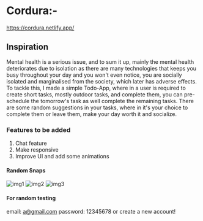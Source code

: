 # Cordura:- 
https://cordura.netlify.app/

## Inspiration
Mental health is a serious issue, and to sum it up, mainly the mental health deteriorates due to isolation as there are many technologies that keeps you busy throughout your day and you won't even notice, you are socially isolated and marginalised from the society, which later has adverse effects.
To tackle this, I made a simple Todo-App, where in a user is required to create short tasks, mostly outdoor tasks, and complete them, you can pre-schedule the tomorrow's task as well complete the remaining tasks. 
There are some random suggestions in your tasks, where in it's your choice to complete them or leave them, make your day worth it and socialize.

### Features to be added
1) Chat feature
2) Make responsive
3)  Improve UI and add some animations

#### Random Snaps
![img1](https://user-images.githubusercontent.com/56184501/136687543-5a0824bf-04b9-46a2-89e8-8641e9ea9f3f.png)
![img2](https://user-images.githubusercontent.com/56184501/136687547-30e8579e-9553-41d1-bc5e-a9ab5d21fd57.png)
![img3](https://user-images.githubusercontent.com/56184501/136687557-475c3919-5aef-4828-ae8a-e374e4f6b24d.png)

#### For random testing 
email: a@gmail.com
password: 12345678
or create a new account!
